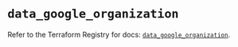 # `data_google_organization`

Refer to the Terraform Registry for docs: [`data_google_organization`](https://registry.terraform.io/providers/hashicorp/google/6.13.0/docs/data-sources/organization).
